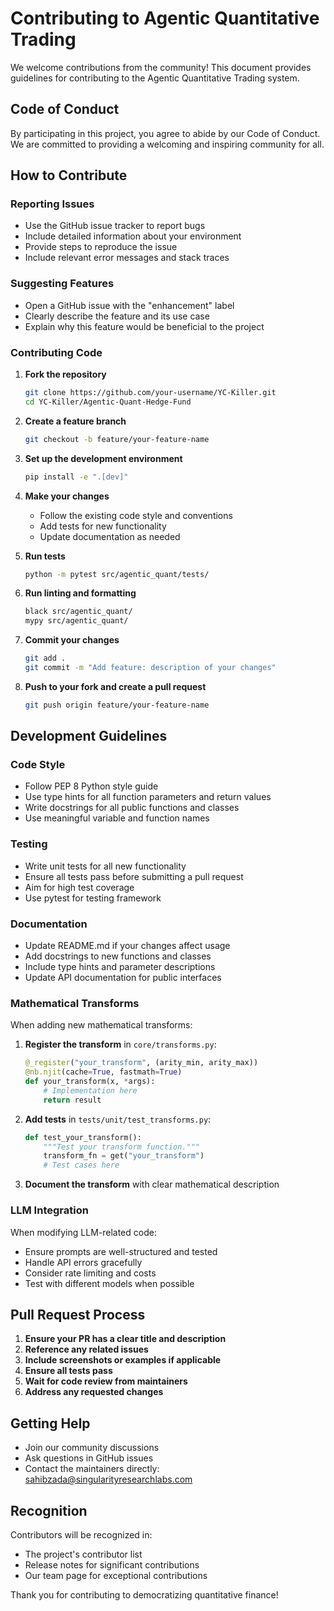 # Contributing to Agentic Quantitative Trading

We welcome contributions from the community! This document provides guidelines for contributing to the Agentic Quantitative Trading system.

## Code of Conduct

By participating in this project, you agree to abide by our Code of Conduct. We are committed to providing a welcoming and inspiring community for all.

## How to Contribute

### Reporting Issues

- Use the GitHub issue tracker to report bugs
- Include detailed information about your environment
- Provide steps to reproduce the issue
- Include relevant error messages and stack traces

### Suggesting Features

- Open a GitHub issue with the "enhancement" label
- Clearly describe the feature and its use case
- Explain why this feature would be beneficial to the project

### Contributing Code

1. **Fork the repository**
   ```bash
   git clone https://github.com/your-username/YC-Killer.git
   cd YC-Killer/Agentic-Quant-Hedge-Fund
   ```

2. **Create a feature branch**
   ```bash
   git checkout -b feature/your-feature-name
   ```

3. **Set up the development environment**
   ```bash
   pip install -e ".[dev]"
   ```

4. **Make your changes**
   - Follow the existing code style and conventions
   - Add tests for new functionality
   - Update documentation as needed

5. **Run tests**
   ```bash
   python -m pytest src/agentic_quant/tests/
   ```

6. **Run linting and formatting**
   ```bash
   black src/agentic_quant/
   mypy src/agentic_quant/
   ```

7. **Commit your changes**
   ```bash
   git add .
   git commit -m "Add feature: description of your changes"
   ```

8. **Push to your fork and create a pull request**
   ```bash
   git push origin feature/your-feature-name
   ```

## Development Guidelines

### Code Style

- Follow PEP 8 Python style guide
- Use type hints for all function parameters and return values
- Write docstrings for all public functions and classes
- Use meaningful variable and function names

### Testing

- Write unit tests for all new functionality
- Ensure all tests pass before submitting a pull request
- Aim for high test coverage
- Use pytest for testing framework

### Documentation

- Update README.md if your changes affect usage
- Add docstrings to new functions and classes
- Include type hints and parameter descriptions
- Update API documentation for public interfaces

### Mathematical Transforms

When adding new mathematical transforms:

1. **Register the transform** in `core/transforms.py`:
   ```python
   @_register("your_transform", (arity_min, arity_max))
   @nb.njit(cache=True, fastmath=True)
   def your_transform(x, *args):
       # Implementation here
       return result
   ```

2. **Add tests** in `tests/unit/test_transforms.py`:
   ```python
   def test_your_transform():
       """Test your transform function."""
       transform_fn = get("your_transform")
       # Test cases here
   ```

3. **Document the transform** with clear mathematical description

### LLM Integration

When modifying LLM-related code:

- Ensure prompts are well-structured and tested
- Handle API errors gracefully
- Consider rate limiting and costs
- Test with different models when possible

## Pull Request Process

1. **Ensure your PR has a clear title and description**
2. **Reference any related issues**
3. **Include screenshots or examples if applicable**
4. **Ensure all tests pass**
5. **Wait for code review from maintainers**
6. **Address any requested changes**

## Getting Help

- Join our community discussions
- Ask questions in GitHub issues
- Contact the maintainers directly: sahibzada@singularityresearchlabs.com

## Recognition

Contributors will be recognized in:
- The project's contributor list
- Release notes for significant contributions
- Our team page for exceptional contributions

Thank you for contributing to democratizing quantitative finance!
